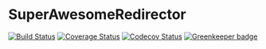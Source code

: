 # SuperAwesomeRedirector

[![Build Status](https://travis-ci.org/csprayca/superawesomeredirector.svg?branch=master)](https://travis-ci.org/csprayca/superawesomeredirector)
[![Coverage Status](https://coveralls.io/repos/github/csprayca/superawesomeredirector/badge.svg?branch=master)](https://coveralls.io/github/csprayca/superawesomeredirector?branch=master)
[![Codecov Status](https://codecov.io/gh/csprayca/superawesomeredirector/coverage.svg?branch=master)](https://codecov.io/gh/csprayca/superawesomeredirector?branch=master)
[![Greenkeeper badge](https://badges.greenkeeper.io/csprayca/superawesomeredirector.svg)](https://greenkeeper.io/)
